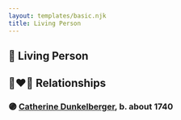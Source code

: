 ```yaml
---
layout: templates/basic.njk
title: Living Person
---
```

## 🔵 Living Person

## 👩‍❤️‍👨 Relationships

### 🟣 [Catherine Dunkelberger](/people/1/19744824), b. about 1740
